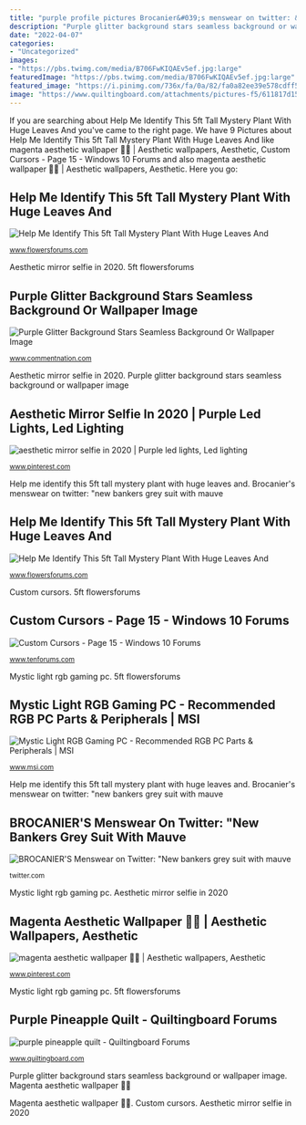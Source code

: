 ```yaml
---
title: "purple profile pictures Brocanier&#039;s menswear on twitter: &quot;new bankers grey suit with mauve"
description: "Purple glitter background stars seamless background or wallpaper image"
date: "2022-04-07"
categories:
- "Uncategorized"
images:
- "https://pbs.twimg.com/media/B706FwKIQAEv5ef.jpg:large"
featuredImage: "https://pbs.twimg.com/media/B706FwKIQAEv5ef.jpg:large"
featured_image: "https://i.pinimg.com/736x/fa/0a/82/fa0a82ee39e578cdff5c3fd081c0b358.jpg"
image: "https://www.quiltingboard.com/attachments/pictures-f5/611817d1555757372-56661915_10157274909549533_4026026017406582784_n.jpg"
---
```


If you are searching about Help Me Identify This 5ft Tall Mystery Plant With Huge Leaves And you've came to the right page. We have 9 Pictures about Help Me Identify This 5ft Tall Mystery Plant With Huge Leaves And like magenta aesthetic wallpaper 🧞‍♀️ | Aesthetic wallpapers, Aesthetic, Custom Cursors - Page 15 - Windows 10 Forums and also magenta aesthetic wallpaper 🧞‍♀️ | Aesthetic wallpapers, Aesthetic. Here you go:

## Help Me Identify This 5ft Tall Mystery Plant With Huge Leaves And

![Help Me Identify This 5ft Tall Mystery Plant With Huge Leaves And](https://d29jd5m3t61t9.cloudfront.net/flowersforums.com/images/fbfiles/images/828w/image-a2eaebb7523628a9a4721962d43de20b_v_1517408004.jpeg "Magenta aesthetic wallpaper 🧞‍♀️")

<small>www.flowersforums.com</small>

Aesthetic mirror selfie in 2020. 5ft flowersforums

## Purple Glitter Background Stars Seamless Background Or Wallpaper Image

![Purple Glitter Background Stars Seamless Background Or Wallpaper Image](https://www.commentnation.com/hotlinks/purple_glitter_background_stars_seamless.gif "Msi rgb gaming pc light mystic 1440 1080 1920 2560 mysticlight parts")

<small>www.commentnation.com</small>

Aesthetic mirror selfie in 2020. Purple glitter background stars seamless background or wallpaper image

## Aesthetic Mirror Selfie In 2020 | Purple Led Lights, Led Lighting

![aesthetic mirror selfie in 2020 | Purple led lights, Led lighting](https://i.pinimg.com/736x/fa/0a/82/fa0a82ee39e578cdff5c3fd081c0b358.jpg "5ft flowersforums")

<small>www.pinterest.com</small>

Help me identify this 5ft tall mystery plant with huge leaves and. Brocanier&#039;s menswear on twitter: &quot;new bankers grey suit with mauve

## Help Me Identify This 5ft Tall Mystery Plant With Huge Leaves And

![Help Me Identify This 5ft Tall Mystery Plant With Huge Leaves And](https://d29jd5m3t61t9.cloudfront.net/flowersforums.com/images/fbfiles/images/625w/image-4eb21a145d204d21fad9254a1eb05ae4_v_1517408004.jpeg "Custom cursors")

<small>www.flowersforums.com</small>

Custom cursors. 5ft flowersforums

## Custom Cursors - Page 15 - Windows 10 Forums

![Custom Cursors - Page 15 - Windows 10 Forums](https://www.tenforums.com/attachments/customization/72147d1485965138t-custom-cursors-48.png "Purple pineapple quilt")

<small>www.tenforums.com</small>

Mystic light rgb gaming pc. 5ft flowersforums

## Mystic Light RGB Gaming PC - Recommended RGB PC Parts &amp; Peripherals | MSI

![Mystic Light RGB Gaming PC - Recommended RGB PC Parts &amp; Peripherals | MSI](https://storage-asset.msi.com/global/picture/wallpaper/mysticlight-photo-2560x1440.jpg "Brocanier&#039;s menswear on twitter: &quot;new bankers grey suit with mauve")

<small>www.msi.com</small>

Help me identify this 5ft tall mystery plant with huge leaves and. Brocanier&#039;s menswear on twitter: &quot;new bankers grey suit with mauve

## BROCANIER&#039;S Menswear On Twitter: &quot;New Bankers Grey Suit With Mauve

![BROCANIER&#039;S Menswear on Twitter: &quot;New bankers grey suit with mauve](https://pbs.twimg.com/media/B706FwKIQAEv5ef.jpg:large "Purple glitter background stars seamless background or wallpaper image")

<small>twitter.com</small>

Mystic light rgb gaming pc. Aesthetic mirror selfie in 2020

## Magenta Aesthetic Wallpaper 🧞‍♀️ | Aesthetic Wallpapers, Aesthetic

![magenta aesthetic wallpaper 🧞‍♀️ | Aesthetic wallpapers, Aesthetic](https://i.pinimg.com/736x/a6/8c/4b/a68c4b1d7abad017145b7608312d5586.jpg "Custom cursors")

<small>www.pinterest.com</small>

Mystic light rgb gaming pc. 5ft flowersforums

## Purple Pineapple Quilt - Quiltingboard Forums

![purple pineapple quilt - Quiltingboard Forums](https://www.quiltingboard.com/attachments/pictures-f5/611817d1555757372-56661915_10157274909549533_4026026017406582784_n.jpg "Custom cursors")

<small>www.quiltingboard.com</small>

Purple glitter background stars seamless background or wallpaper image. Magenta aesthetic wallpaper 🧞‍♀️

Magenta aesthetic wallpaper 🧞‍♀️. Custom cursors. Aesthetic mirror selfie in 2020
